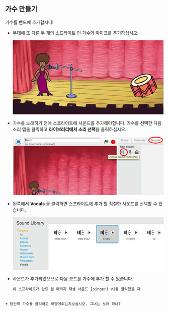## 가수 만들기

가수를 밴드에 추가합시다!

+ 무대에 또 다른 두 개의 스프라이트 인 가수와 마이크를 추가하십시오.
    
    ![스크린 샷](images/band-singer-mic.png)

+ 가수를 노래하기 전에 스프라이트에 사운드를 추가해야합니다. 가수를 선택한 다음 소리 탭을 클릭하고 **라이브러리에서 소리 선택**을 클릭하십시오.
    
    ![스크린 샷](images/band-import-sound.png)

+ 왼쪽에서 **Vocals** 을 클릭하면 스프라이트에 추가 할 적절한 사운드를 선택할 수 있습니다.
    
    ![스크린 샷](images/band-choose-sound.png)

+ 사운드가 추가되었으므로 다음 코드를 가수에 추가 할 수 있습니다.
    
    ```blocks
    이 스프라이트가 완료 될 때까지 재생 사운드 [singer1 v]를 클릭했을 때
```

+ 당신의 가수를 클릭하고 어떻게되는지보십시오. 그녀는 노래 하나?